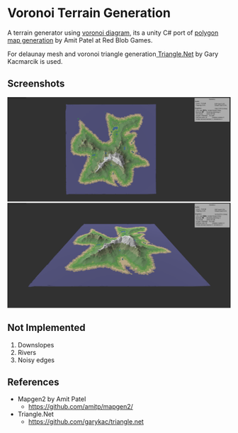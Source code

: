 # Voronoi Terrain Generation 

A terrain generator using [voronoi diagram](https://en.wikipedia.org/wiki/Voronoi_diagram "voronoi diagram"), its a unity C# port of [polygon map generation](http://www-cs-students.stanford.edu/~amitp/game-programming/polygon-map-generation/ "polygon-map-generation") by Amit Patel at Red Blob Games.

For delaunay mesh and voronoi triangle generation[ Triangle.Net](https://github.com/garykac/triangle.net " Triangle.Net") by Gary Kacmarcik is used.

## Screenshots

![Top](https://github.com/rYuuk/VoronoiTerrainGeneration/blob/master/Screenshots/Top.PNG "Top")
![Perspective](https://github.com/rYuuk/VoronoiTerrainGeneration/blob/master/Screenshots/Perspective.PNG "Perspective")


## Not Implemented
1. Downslopes
2. Rivers
3. Noisy edges

## References
- Mapgen2 by Amit Patel 
	- https://github.com/amitp/mapgen2/
- Triangle.Net
	- https://github.com/garykac/triangle.net


